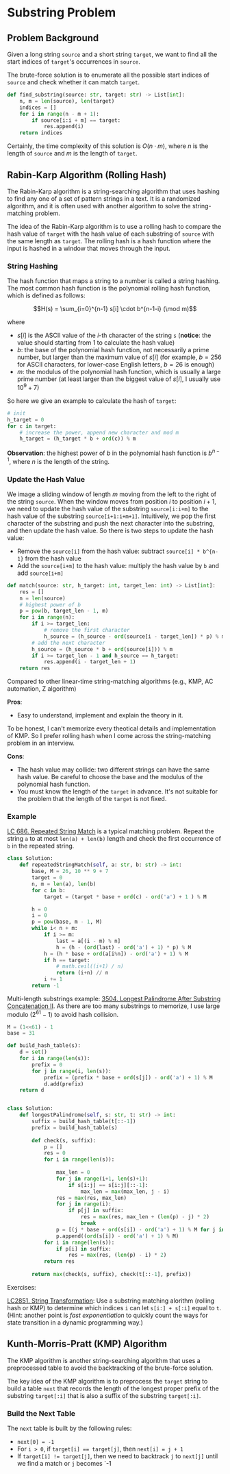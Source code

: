 # Substring Problem

## Problem Background

Given a long string `source` and a short string `target`, we want to find all the start indices of `target`'s occurrences in `source`.

The brute-force solution is to enumerate all the possible start indices of `source` and check whether it can match `target`.

```python
def find_substring(source: str, target: str) -> List[int]:
    n, m = len(source), len(target)
    indices = []
    for i in range(n - m + 1):
        if source[i:i + m] == target:
            res.append(i)
    return indices
```

Certainly, the time complexity of this solution is $O(n \cdot m)$, where $n$ is the length of `source` and $m$ is the length of `target`.

## Rabin-Karp Algorithm (Rolling Hash)

The Rabin-Karp algorithm is a string-searching algorithm that uses hashing to find any one of a set of pattern strings in a text. It is a randomized algorithm, and it is often used with another algorithm to solve the string-matching problem.

The idea of the Rabin-Karp algorithm is to use a rolling hash to compare the hash value of `target` with the hash value of each substring of `source` with the same length as `target`. The rolling hash is a hash function where the input is hashed in a window that moves through the input.

### String Hashing

The hash function that maps a string to a number is called a string hashing. The most common hash function is the polynomial rolling hash function, which is defined as follows:

$$H(s) = \sum_{i=0}^{n-1} s[i] \cdot b^{n-1-i} (\mod m)$$

where

- $s[i]$ is the ASCII value of the $i$-th character of the string `s` (**notice**: the value should starting from 1 to calculate the hash value)
- $b$: the base of the polynomial hash function, not necessarily a prime number, but larger than the maximum value of $s[i]$ (for example, $b = 256$ for ASCII characters, for lower-case English letters, $b = 26$ is enough)
- $m$: the modulus of the polynomial hash function, which is usually a large prime number (at least larger than the biggest value of $s[i]$, I usually use $10^9 + 7$)

So here we give an example to calculate the hash of `target`:

```python
# init
h_target = 0
for c in target:
    # increase the power, append new character and mod m
    h_target = (h_target * b + ord(c)) % m
```

**Observation**: the highest power of $b$ in the polynomial hash function is $b^{n-1}$, where $n$ is the length of the string.

### Update the Hash Value

We image a sliding window of length $m$ moving from the left to the right of the string `source`. When the window moves from position $i$ to position $i+1$, we need to update the hash value of the substring `source[i:i+m]` to the hash value of the substring `source[i+1:i+m+1]`. Intuitively, we pop the first character of the substring and push the next character into the substring, and then update the hash value. So there is two steps to update the hash value:

- Remove the `source[i]` from the hash value: subtract `source[i] * b^{n-1}` from the hash value
- Add the `source[i+m]` to the hash value: multiply the hash value by `b` and add `source[i+m]`

```python
def match(source: str, h_target: int, target_len: int) -> List[int]:
    res = []
    n = len(source)
    # highest power of b
    p = pow(b, target_len - 1, m)
    for i in range(n):
        if i >= target_len:
            # remove the first character
            h_source = (h_source - ord(source[i - target_len]) * p) % m
        # add the next character
        h_source = (h_source * b + ord(source[i])) % m
        if i >= target_len - 1 and h_source == h_target:
            res.append(i - target_len + 1)
    return res
```

Compared to other linear-time string-matching algorithms (e.g., KMP, AC automation, Z algorithm)

**Pros**:

- Easy to understand, implement and explain the theory in it.

To be honest, I can't memorize every theotical details and implementation of KMP. So I prefer rolling hash when I come across the string-matching problem in an interview.

**Cons**:

- The hash value may collide: two different strings can have the same hash value. Be careful to choose the base and the modulus of the polynomial hash function.
- You must know the length of the `target` in advance. It's not suitable for the problem that the length of the `target` is not fixed.

### Example

[LC 686. Repeated String Match](https://leetcode.com/problems/repeated-string-match/) is a typical matching problem. Repeat the string `a` to at most `len(a) + len(b)` length and check the first occurrence of `b` in the repeated string.

```python
class Solution:
    def repeatedStringMatch(self, a: str, b: str) -> int:
        base, M = 26, 10 ** 9 + 7
        target = 0
        n, m = len(a), len(b)
        for c in b:
            target = (target * base + ord(c) - ord('a') + 1 ) % M

        h = 0
        i = 0
        p = pow(base, m - 1, M)
        while i< n + m:
            if i >= m:
                last = a[(i - m) % n]
                h = (h - (ord(last) - ord('a') + 1) * p) % M
            h = (h * base + ord(a[i%n]) - ord('a') + 1) % M
            if h == target:
                # math.ceil((i+1) / n)
                return (i+n) // n
            i += 1
        return -1
```

Multi-length substrings example: [3504. Longest Palindrome After Substring Concatenation II](https://leetcode.com/contest/weekly-contest-443/problems/minimum-operations-to-make-elements-within-k-subarrays-equal/). As there are too many substrings to memorize, I use large modulo ($2^{61} - 1$) to avoid hash collision.

```python
M = (1<<61) - 1
base = 31

def build_hash_table(s):
    d = set()
    for i in range(len(s)):
        prefix = 0
        for j in range(i, len(s)):
            prefix = (prefix * base + ord(s[j]) - ord('a') + 1) % M
            d.add(prefix)
    return d


class Solution:
    def longestPalindrome(self, s: str, t: str) -> int:
        suffix = build_hash_table(t[::-1])
        prefix = build_hash_table(s)
        
        def check(s, suffix):
            p = []
            res = 0
            for i in range(len(s)):
                
                max_len = 0
                for j in range(i+1, len(s)+1):
                    if s[i:j] == s[i:j][::-1]:
                        max_len = max(max_len, j - i)
                res = max(res, max_len)
                for j in range(i):
                    if p[j] in suffix:
                        res = max(res, max_len + (len(p) - j) * 2)
                        break
                p = [(j * base + ord(s[i]) - ord('a') + 1) % M for j in p]
                p.append((ord(s[i]) - ord('a') + 1) % M)
            for i in range(len(s)):
                if p[i] in suffix:
                    res = max(res, (len(p) - i) * 2)
            return res
        
        return max(check(s, suffix), check(t[::-1], prefix))
```

Exercises:

[LC2851. String Transformation](https://leetcode.com/problems/string-transformation/description/): Use a substring matching alorithm (rolling hash or KMP) to determine which indices `i` can let `s[i:] + s[:i]` equal to `t`. (Hint: another point is *fast exponentiation* to quickly count the ways for state transition in a dynamic programming way.)

## Kunth-Morris-Pratt (KMP) Algorithm

The KMP algorithm is another string-searching algorithm that uses a preprocessed table to avoid the backtracking of the brute-force solution.

The key idea of the KMP algorithm is to preprocess the `target` string to build a table `next` that records the length of the longest proper prefix of the substring `target[:i]` that is also a suffix of the substring `target[:i]`.

### Build the Next Table

The `next` table is built by the following rules:

- `next[0] = -1`
- For `i > 0`, if `target[i] == target[j]`, then `next[i] = j + 1`
- If `target[i] != target[j]`, then we need to backtrack `j` to `next[j]` until we find a match or `j` becomes `-1

